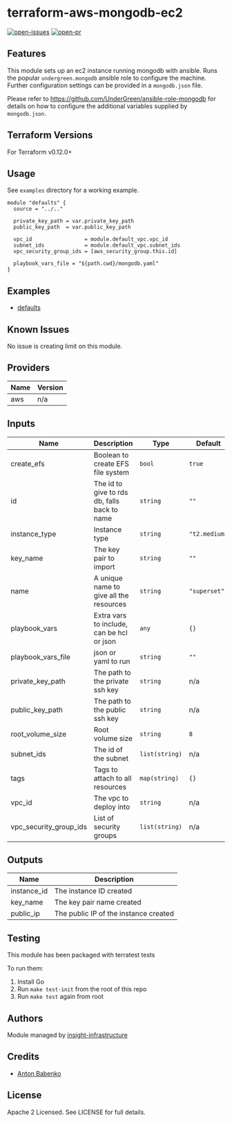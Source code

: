 # terraform-aws-mongodb-ec2

[![open-issues](https://img.shields.io/github/issues-raw/insight-infrastructure/terraform-aws-mongodb-ec2?style=for-the-badge)](https://github.com/insight-infrastructure/terraform-aws-mongodb-ec2/issues)
[![open-pr](https://img.shields.io/github/issues-pr-raw/insight-infrastructure/terraform-aws-mongodb-ec2?style=for-the-badge)](https://github.com/insight-infrastructure/terraform-aws-mongodb-ec2/pulls)

## Features

This module sets up an ec2 instance running mongodb with ansible.  Runs the popular `undergreen.mongodb` 
ansible role to configure the machine. Further configuration settings can be provided in a `mongodb.json` 
file. 

Please refer to https://github.com/UnderGreen/ansible-role-mongodb for details on how to configure the 
additional variables supplied by `mongodb.json`.

## Terraform Versions

For Terraform v0.12.0+

## Usage

See `examples` directory for a working example. 

```
module "defaults" {
  source = "../.."

  private_key_path = var.private_key_path
  public_key_path  = var.public_key_path

  vpc_id                 = module.default_vpc.vpc_id
  subnet_ids             = module.default_vpc.subnet_ids
  vpc_security_group_ids = [aws_security_group.this.id]

  playbook_vars_file = "${path.cwd}/mongodb.yaml"
}
```
## Examples

- [defaults](https://github.com/insight-infrastructure/terraform-aws-mongodb-ec2/tree/master/examples/defaults)

## Known  Issues
No issue is creating limit on this module.

<!-- BEGINNING OF PRE-COMMIT-TERRAFORM DOCS HOOK -->
## Providers

| Name | Version |
|------|---------|
| aws | n/a |

## Inputs

| Name | Description | Type | Default | Required |
|------|-------------|------|---------|:-----:|
| create\_efs | Boolean to create EFS file system | `bool` | `true` | no |
| id | The id to give to rds db, falls back to name | `string` | `""` | no |
| instance\_type | Instance type | `string` | `"t2.medium"` | no |
| key\_name | The key pair to import | `string` | `""` | no |
| name | A unique name to give all the resources | `string` | `"superset"` | no |
| playbook\_vars | Extra vars to include, can be hcl or json | `any` | `{}` | no |
| playbook\_vars\_file | json or yaml to run | `string` | `""` | no |
| private\_key\_path | The path to the private ssh key | `string` | n/a | yes |
| public\_key\_path | The path to the public ssh key | `string` | n/a | yes |
| root\_volume\_size | Root volume size | `string` | `8` | no |
| subnet\_ids | The id of the subnet | `list(string)` | n/a | yes |
| tags | Tags to attach to all resources | `map(string)` | `{}` | no |
| vpc\_id | The vpc to deploy into | `string` | n/a | yes |
| vpc\_security\_group\_ids | List of security groups | `list(string)` | n/a | yes |

## Outputs

| Name | Description |
|------|-------------|
| instance\_id | The instance ID created |
| key\_name | The key pair name created |
| public\_ip | The public IP of the instance created |

<!-- END OF PRE-COMMIT-TERRAFORM DOCS HOOK -->

## Testing
This module has been packaged with terratest tests

To run them:

1. Install Go
2. Run `make test-init` from the root of this repo
3. Run `make test` again from root

## Authors

Module managed by [insight-infrastructure](https://github.com/insight-infrastructure)

## Credits

- [Anton Babenko](https://github.com/antonbabenko)

## License

Apache 2 Licensed. See LICENSE for full details.